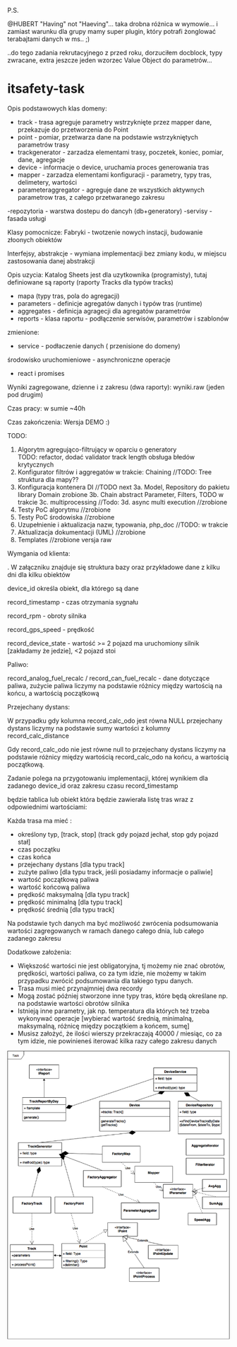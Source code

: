 P.S.

@HUBERT   "Having" not "Haeving"... taka drobna różnica w wymowie... i zamiast warunku dla grupy mamy super plugin, który potrafi żonglować terabajtami danych w ms..  ;)

..do tego zadania rekrutacyjnego z przed roku, dorzuciłem docblock, typy zwracane, extra jeszcze jeden wzorzec Value Object do parametrów...

# itsafety-task

Opis podstawowych klas domeny:

- track  - trasa agreguje parametry wstrzyknięte przez mapper dane, przekazuje do przetworzenia do Point
- point -  pomiar, przetwarza dane na podstawie wstrzykniętych parametrów trasy
- trackgenerator  - zarzadza elementami trasy, poczetek, koniec, pomiar, dane, agregacje
- device - informacje o device, uruchamia proces generowania tras
- mapper - zarzadza elementami konfiguracji - parametry, typy tras, delimetery, wartości
- parameteraggregator - agreguje dane ze wszystkich aktywnych parametrow tras, z całego przetwaranego zakresu

-repozytoria - warstwa dostepu do dancyh (db+generatory)
-servisy - fasada usługi

Klasy pomocnicze:
Fabryki - twotzenie nowych instacji, budowanie złoonych obiektów

Interfejsy, abstrakcje - wymiana implementacji bez zmiany kodu, w miejscu zastosowania danej abstrakcji


Opis uzycia:
Katalog Sheets jest dla uzytkownika (programisty), tutaj definiowane są raporty (raporty Tracks dla typów tracks)
- mapa (typy tras, pola do agregacji)
- parameters - definicje agregatów danych  i typów tras (runtime)
- aggregates - definicja agragecji dla agregatów parametrów
- reports -  klasa raportu - podłączenie serwisów, parametrów i szablonów

zmienione:
-  service -  podłaczenie danych ( przenisione do domeny)

środowisko uruchomieniowe - asynchroniczne operacje
- react i promises

Wyniki zagregowane, dzienne i z zakresu (dwa raporty): wyniki.raw  (jeden pod drugim)

Czas pracy:  w sumie ~40h

Czas zakończenia: Wersja DEMO :)

TODO:
1. Algorytm agregująco-filtrujący w oparciu o generatory   
TODO: refactor, dodać  validator track length obsługa błedów krytycznych
2. Konfigurator filtrów i aggregatów   w trakcie:  Chaining   //TODO: Tree struktura dla mapy??
3. Konfiguracja kontenera DI //TODO  next
3a. Model, Repository do pakietu library Domain  zrobione
3b. Chain abstract Parameter, Filters,  TODO  w trakcie
3c. multiprocessing  //Todo:
3d. async multi execution  //zrobione
4. Testy PoC algorytmu    //zrobione
5. Testy PoC środowiska  //zrobione
6. Uzupełnienie i aktualizacja nazw, typowania, php_doc //TODO: w trakcie
7. Aktualizacja dokumentacji (UML)  //zrobione
8. Templates   //zrobione versja raw



Wymgania od klienta:

. W załączniku znajduje się struktura bazy oraz przykładowe dane z 
kilku dni dla kilku obiektów

device_id określa obiekt, dla którego są dane

record_timestamp - czas otrzymania sygnału

record_rpm - obroty silnika

record_gps_speed - prędkość

record_device_state - wartość >= 2 pojazd ma uruchomiony silnik 
[zakładamy że jedzie], <2 pojazd stoi

Paliwo:

record_analog_fuel_recalc / record_can_fuel_recalc - dane dotyczące 
paliwa, zużycie paliwa liczymy na podstawie różnicy między wartością na 
końcu, a wartością początkową

Przejechany dystans:

W przypadku gdy kolumna record_calc_odo jest równa NULL przejechany 
dystans liczymy na podstawie sumy wartości z kolumny record_calc_distance

Gdy record_calc_odo nie jest równe null to przejechany dystans liczymy 
na podstawie różnicy między wartością record_calc_odo na końcu, a 
wartością początkową.


Zadanie polega na przygotowaniu implementacji, której wynikiem dla 
zadanego device_id oraz zakresu czasu record_timestamp

będzie tablica lub obiekt która będzie zawierała listę tras wraz z 
odpowiednimi wartościami:

Każda trasa ma mieć :
- określony typ, [track, stop] (track gdy pojazd jechał, stop gdy pojazd 
stał]
- czas początku
- czas końca
- przejechany dystans  [dla typu track]
- zużyte paliwo [dla typu track, jeśli posiadamy informacje o paliwie]
- wartość początkową paliwa
- wartość końcową paliwa
- prędkość maksymalną [dla typu track]
- prędkość minimalną [dla typu track]
- prędkość średnią [dla typu track]

Na podstawie tych danych ma być możliwość zwrócenia podsumowania 
wartości zagregowanych w ramach danego całego dnia, lub całego zadanego 
zakresu


Dodatkowe założenia:
- Większość wartości nie jest obligatoryjna, tj możemy nie znać obrotów, 
prędkości, wartości paliwa, co za tym idzie, nie możemy w takim 
przypadku zwrócić podsumowania dla takiego typu danych.
- Trasa musi mieć przynajmniej dwa recordy
- Mogą zostać później stworzone inne typy tras, które będą określane np. 
na podstawie wartości obrotów silnika
- Istnieją inne parametry, jak np. temperatura dla których też trzeba 
wykonywać operacje [wybierać wartość średnią, minimalną, maksymalną, 
różnicę między początkiem a końcem, sumę]
- Musisz założyć, że ilości wierszy przekraczają 40000 / miesiąc, co za 
tym idzie, nie powinieneś iterować kilka razy całego zakresu danych





![img](https://github.com/mariuszmilko/itsafety-task/blob/master/itsafety.png)

